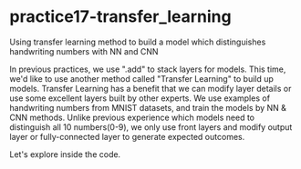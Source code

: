 # practice17-transfer_learning
Using transfer learning method to build a model which distinguishes handwriting numbers with NN and CNN

In previous practices, we use ".add" to stack layers for models.
This time, we'd like to use another method called "Transfer Learning" to build up models.
Transfer Learning has a benefit that we can modify layer details or use some excellent layers built by other experts.
We use examples of handwriting numbers from MNIST datasets, and train the models by NN & CNN methods.
Unlike previous experience which models need to distinguish all 10 numbers(0-9), we only use front layers and modify output layer or fully-connected layer to generate expected outcomes.

Let's explore inside the code.
